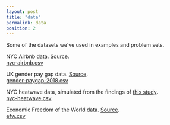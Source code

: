 ```yaml
---
layout: post
title: "data"
permalink: data 
position: 2
---
```


Some of the datasets we've used in examples and problem sets.  

NYC Airbnb data. <a href="http://insideairbnb.com/about.html">Source</a>.   
<a href="./data/nyc-airbnb.csv" download>nyc-airbnb.csv</a>  

UK gender pay gap data. <a href="https://gender-pay-gap.service.gov.uk/">Source</a>.   
<a href="./data/gender-paygap-2018.csv" download>gender-paygap-2018.csv</a>

NYC heatwave data, simulated from the findings of <a href="../notes/downloads/nyc-heat-island-mitigation.pdf" download>this study</a>.     
<a href="./data/nyc-heatwave.csv" download>nyc-heatwave.csv</a>  

Economic Freedom of the World data. <a href="https://www.fraserinstitute.org/economic-freedom/">Source</a>.  
<a href="./data/efw.csv" download>efw.csv</a>  



